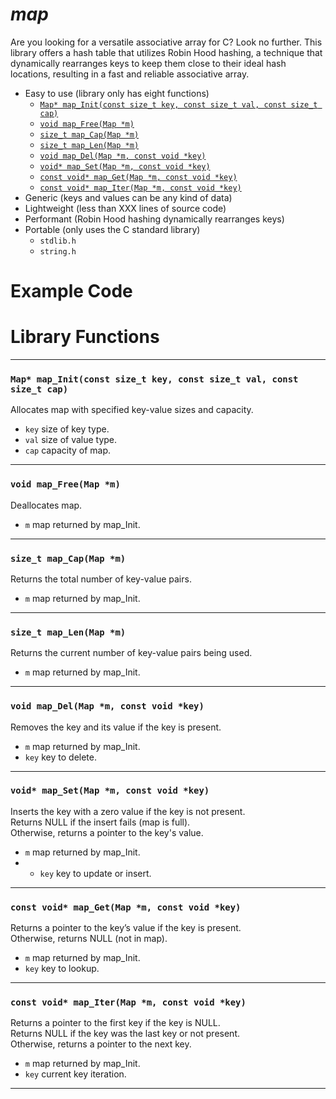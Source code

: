 # ***map***
Are you looking for a versatile associative array for C? Look no further. This library offers a hash table that utilizes Robin Hood hashing, a technique that dynamically rearranges keys to keep them close to their ideal hash locations, resulting in a fast and reliable associative array.
- Easy to use (library only has eight functions)
  + [```Map* map_Init(const size_t key, const size_t val, const size_t cap)```](#map-map_initconst-size_t-key-const-size_t-val-const-size_t-cap)
  + [```void map_Free(Map *m)```](#void-map_freemap-m)
  + [```size_t map_Cap(Map *m)```](#size_t-map_capmap-m)
  + [```size_t map_Len(Map *m)```](#size_t-map_lenmap-m)
  + [```void map_Del(Map *m, const void *key)```](#void-map_delmap-m-const-void-key)
  + [```void* map_Set(Map *m, const void *key)```](#void-map_setmap-m-const-void-key)
  + [```const void* map_Get(Map *m, const void *key)```](#const-void-map_getmap-m-const-void-key)
  + [```const void* map_Iter(Map *m, const void *key)```](#const-void-map_itermap-m-const-void-key)
- Generic (keys and values can be any kind of data)
- Lightweight (less than XXX lines of source code)
- Performant (Robin Hood hashing dynamically rearranges keys)
- Portable (only uses the C standard library)
  + ```stdlib.h```
  + ```string.h```
# Example Code
# Library Functions
---
### ```Map* map_Init(const size_t key, const size_t val, const size_t cap)```
Allocates map with specified key-value sizes and capacity.
- ```key``` size of key type.
- ```val``` size of value type.
- ```cap``` capacity of map.
---
### ```void map_Free(Map *m)```
Deallocates map.  
- ```m``` map returned by map_Init.
---
### ```size_t map_Cap(Map *m)```
Returns the total number of key-value pairs.  
- ```m``` map returned by map_Init.
---
### ```size_t map_Len(Map *m)```
Returns the current number of key-value pairs being used.  
- ```m``` map returned by map_Init.
---
### ```void map_Del(Map *m, const void *key)```
Removes the key and its value if the key is present.  
- ```m``` map returned by map_Init.
- ```key``` key to delete.
---
### ```void* map_Set(Map *m, const void *key)```
Inserts the key with a zero value if the key is not present.  
Returns NULL if the insert fails (map is full).  
Otherwise, returns a pointer to the key's value.  
- ```m``` map returned by map_Init.
- - ```key``` key to update or insert.
---
### ```const void* map_Get(Map *m, const void *key)```
Returns a pointer to the key’s value if the key is present.  
Otherwise, returns NULL (not in map).  
- ```m``` map returned by map_Init.
- ```key``` key to lookup.
---
### ```const void* map_Iter(Map *m, const void *key)```
Returns a pointer to the first key if the key is NULL.  
Returns NULL if the key was the last key or not present.  
Otherwise, returns a pointer to the next key.  
- ```m``` map returned by map_Init.
- ```key``` current key iteration.
---
